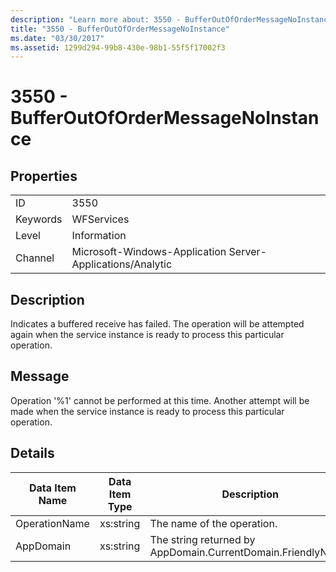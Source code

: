 ```yaml
---
description: "Learn more about: 3550 - BufferOutOfOrderMessageNoInstance"
title: "3550 - BufferOutOfOrderMessageNoInstance"
ms.date: "03/30/2017"
ms.assetid: 1299d294-99b8-430e-98b1-55f5f17002f3
---
```

# 3550 - BufferOutOfOrderMessageNoInstance

## Properties  
  
|||  
|-|-|  
|ID|3550|  
|Keywords|WFServices|  
|Level|Information|  
|Channel|Microsoft-Windows-Application Server-Applications/Analytic|  
  
## Description  

 Indicates a buffered receive has failed. The operation will be attempted again when the service instance is ready to process this particular operation.  
  
## Message  

 Operation '%1' cannot be performed at this time. Another attempt will be made when the service instance is ready to process this particular operation.  
  
## Details  
  
|Data Item Name|Data Item Type|Description|  
|--------------------|--------------------|-----------------|  
|OperationName|xs:string|The name of the operation.|  
|AppDomain|xs:string|The string returned by AppDomain.CurrentDomain.FriendlyName.|
